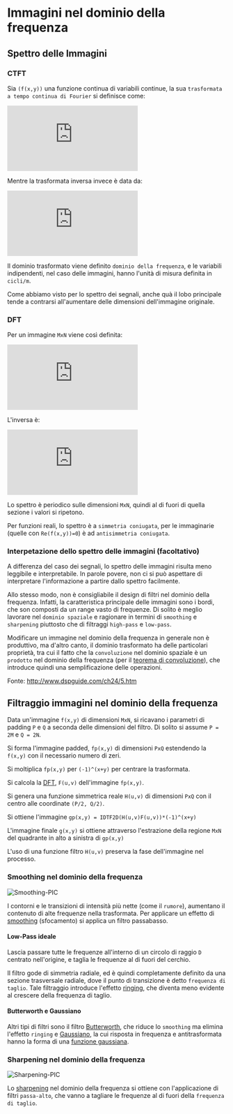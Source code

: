 # Immagini nel dominio della frequenza

## Spettro delle Immagini

### CTFT

Sia `(f(x,y))` una funzione continua di variabili continue, la sua `trasformata
a tempo continua di Fourier` si definisce come:

![CTFT-2d](http://latex.codecogs.com/gif.latex?F%28%5Cmu%2C%5Cnu%29%20%3D%20%5Cint_%7B-%5Cinfty%7D%5E%7B&plus;%5Cinfty%7D%5Cint_%7B-%5Cinfty%7D%5E%7B&plus;%5Cinfty%7Df%28x%2Cy%29%20e%5E%7B-%5Ciota%202%5Cpi%28%5Cmu%20x%20&plus;%20%5Cnu%20y%29%7Ddxdy)

Mentre la trasformata inversa invece è data da:

![ICTFT-2d](http://latex.codecogs.com/gif.latex?f%28x%2Cy%29%3D%20%5Cint_%7B-%5Cinfty%7D%5E%7B&plus;%5Cinfty%7D%5Cint_%7B-%5Cinfty%7D%5E%7B&plus;%5Cinfty%7DF%28%5Cmu%2C%5Cnu%29%20e%5E%7B%5Ciota%202%5Cpi%28%5Cmu%20x%20&plus;%20%5Cnu%20y%29%7Dd%5Cmu%20d%5Cnu)

Il dominio trasformato viene definito `dominio della frequenza`, e le variabili
indipendenti, nel caso delle immagini, hanno l'unità di misura definita in
`cicli/m`.

Come abbiamo visto per lo spettro dei segnali, anche quà il lobo principale
tende a contrarsi all'aumentare delle dimensioni dell'immagine originale.

### DFT

Per un immagine `MxN` viene così definita:

![DFT-2d](http://latex.codecogs.com/gif.latex?F%28%5Cmu%2C%20%5Cnu%29%20%3D%20%5Csum_%7B%5Cmu%20%3D%200%7D%5E%7BM-1%7D%5Csum_%7B%5Cnu%20%3D%200%7D%5E%7BN-1%7Df%28x%2Cy%29e%5E%7B-%5Ciota%202%5Cpi%28%5Cfrac%7B%5Cmu%20x%7D%7BM%7D%20&plus;%20%5Cfrac%7B%5Cmu%20y%7D%7BN%7D%29%7D)

L'inversa è:

![IDFT-2d](http://latex.codecogs.com/gif.latex?f%28x%2Cy%29%20%3D%20%5Cfrac%7B1%7D%7BMN%7D%5Csum_%7B%5Cmu%20%3D%200%7D%5E%7BM-1%7D%5Csum_%7B%5Cnu%20%3D%200%7D%5E%7BN-1%7DF%28%5Cmu%2C%5Cnu%29e%5E%7B%5Ciota%202%5Cpi%28%5Cfrac%7B%5Cmu%20x%7D%7BM%7D%20&plus;%20%5Cfrac%7B%5Cmu%20y%7D%7BN%7D%29%7D)

Lo spettro è periodico sulle dimensioni `MxN`, quindi al di fuori di quella
sezione i valori si ripetono.

Per funzioni reali, lo spettro è a `simmetria coniugata`, per le immaginarie
(quelle con `Re(f(x,y))=0`) è ad `antisimmetria coniugata`.

### Interpetazione dello spettro delle immagini (facoltativo)

A differenza del caso dei segnali, lo spettro delle immagini risulta meno
leggibile e interpretabile. In parole povere, non ci si può aspettare di
interpretare l'informazione a partire dallo spettro facilmente.

Allo stesso modo, non è consigliabile il design di filtri nel dominio della
frequenza. Infatti, la caratteristica principale delle immagini sono i bordi,
che son composti da un range vasto di frequenze. Di solito è meglio lavorare nel
`dominio spaziale` e ragionare in termini di `smoothing` e `sharpening`
piuttosto che di filtraggi `high-pass` e `low-pass`.

Modificare un immagine nel dominio della frequenza in generale non è produttivo,
ma d'altro canto, il dominio trasformato ha delle particolari proprietà, tra cui
il fatto che la `convoluzione` nel dominio spaziale è un `prodotto` nel dominio della frequenza (per il [teorema di convoluzione](https://en.wikipedia.org/wiki/Convolution_theorem)), che introduce quindi una semplificazione delle operazioni.

Fonte: http://www.dspguide.com/ch24/5.htm

## Filtraggio immagini nel dominio della frequenza

Data un'immagine `f(x,y)` di dimensioni `MxN`, si ricavano i parametri di
padding `P` e `Q` a seconda delle dimensioni del filtro. Di solito si assume `P = 2M` e `Q = 2N`.

Si forma l'immagine padded, `fp(x,y)` di dimensioni `PxQ` estendendo la `f(x,y)`
con il necessario numero di zeri.

Si moltiplica `fp(x,y)` per `(-1)^(x+y)` per centrare la trasformata.

Si calcola la [DFT](https://en.wikipedia.org/wiki/Discrete_Fourier_transform),
`F(u,v)` dell'immagine `fp(x,y)`.

Si genera una funzione simmetrica reale `H(u,v)` di dimensioni `PxQ` con il
centro alle coordinate `(P/2, Q/2)`.

Si ottiene l'immagine `gp(x,y) = IDTF2D(H(u,v)F(u,v))*(-1)^(x+y)`

L'immagine finale `g(x,y)` si ottiene attraverso l'estrazione della regione
`MxN` del quadrante in alto a sinistra di `gp(x,y)`

L'uso di una funzione filtro `H(u,v)` preserva la fase dell'immagine nel
processo.

### Smoothing nel dominio della frequenza

![Smoothing-PIC](https://upload.wikimedia.org/wikipedia/en/thumb/3/3f/It_is_a_picture_that_has_been_edited_with_a_Bokeh_effect_with_a_gaussian_blur_effect.jpg/400px-It_is_a_picture_that_has_been_edited_with_a_Bokeh_effect_with_a_gaussian_blur_effect.jpg)

I contorni e le transizioni di intensità più nette (come il `rumore`), aumentano il contenuto di alte frequenze nella trasformata. Per applicare un effetto di [smoothing](https://en.wikipedia.org/wiki/Image_smoothing) (sfocamento) si applica un filtro passabasso.

#### Low-Pass ideale

Lascia passare tutte le frequenze all'interno di un circolo di raggio `D` centrato nell'origine, e taglia le frequenze al di fuori del cerchio.

Il filtro gode di simmetria radiale, ed è quindi completamente definito da una sezione trasversale radiale, dove il punto di transizione è detto `frequenza di taglio`. Tale filtraggio introduce l'effetto [ringing](https://en.wikipedia.org/wiki/Ringing_artifacts), che diventa meno evidente al crescere della frequenza di taglio.

#### Butterworth e Gaussiano

Altri tipi di filtri sono il filtro [Butterworth](https://en.wikipedia.org/wiki/Butterworth_filter), che riduce lo `smoothing` ma elimina l'effetto `ringing` e [Gaussiano](https://en.wikipedia.org/wiki/Gaussian_filter), la cui risposta in frequenza e antitrasformata hanno la forma di una [funzione gaussiana](https://en.wikipedia.org/wiki/Gaussian_function).

### Sharpening nel dominio della frequenza

![Sharpening-PIC](https://upload.wikimedia.org/wikipedia/commons/4/43/Unsharped_eye.jpg)

Lo [sharpening](https://en.wikipedia.org/wiki/Sharpen_(digital_image)) nel dominio della frequenza si ottiene con l'applicazione di filtri `passa-alto`, che vanno a tagliare le frequenze al di fuori della `frequenza di taglio`.
